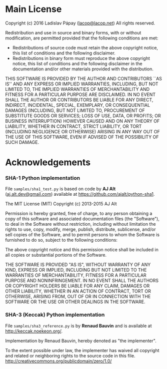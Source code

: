 # Main License

Copyright (c) 2016 Ladislav Pápay (lacop@lacop.net)
All rights reserved.

Redistribution and use in source and binary forms, with or without
modification, are permitted provided that the following conditions are met:

 * Redistributions of source code must retain the above copyright notice,
   this list of conditions and the following disclaimer.
 * Redistributions in binary form must reproduce the above copyright
   notice, this list of conditions and the following disclaimer in the
   documentation and/or other materials provided with the distribution.

THIS SOFTWARE IS PROVIDED BY THE AUTHOR AND CONTRIBUTORS ``AS IS'' AND ANY
EXPRESS OR IMPLIED WARRANTIES, INCLUDING, BUT NOT LIMITED TO, THE IMPLIED
WARRANTIES OF MERCHANTABILITY AND FITNESS FOR A PARTICULAR PURPOSE ARE
DISCLAIMED. IN NO EVENT SHALL THE AUTHOR OR CONTRIBUTORS BE LIABLE FOR ANY
DIRECT, INDIRECT, INCIDENTAL, SPECIAL, EXEMPLARY, OR CONSEQUENTIAL DAMAGES
(INCLUDING, BUT NOT LIMITED TO, PROCUREMENT OF SUBSTITUTE GOODS OR
SERVICES; LOSS OF USE, DATA, OR PROFITS; OR BUSINESS INTERRUPTION) HOWEVER
CAUSED AND ON ANY THEORY OF LIABILITY, WHETHER IN CONTRACT, STRICT
LIABILITY, OR TORT (INCLUDING NEGLIGENCE OR OTHERWISE) ARISING IN ANY WAY
OUT OF THE USE OF THIS SOFTWARE, EVEN IF ADVISED OF THE POSSIBILITY OF SUCH
DAMAGE.

# Acknowledgements

### SHA-1 Python implementation
File `samples/sha1_test.py` is based on code by **AJ Alt** (aj.alt.dev@gmail.com) available at https://github.com/ajalt/python-sha1.

The MIT License (MIT)
Copyright (c) 2013-2015 AJ Alt

Permission is hereby granted, free of charge, to any person obtaining a copy of
this software and associated documentation files (the "Software"), to deal in
the Software without restriction, including without limitation the rights to
use, copy, modify, merge, publish, distribute, sublicense, and/or sell copies of
the Software, and to permit persons to whom the Software is furnished to do so,
subject to the following conditions:

The above copyright notice and this permission notice shall be included in all
copies or substantial portions of the Software.

THE SOFTWARE IS PROVIDED "AS IS", WITHOUT WARRANTY OF ANY KIND, EXPRESS OR
IMPLIED, INCLUDING BUT NOT LIMITED TO THE WARRANTIES OF MERCHANTABILITY, FITNESS
FOR A PARTICULAR PURPOSE AND NONINFRINGEMENT. IN NO EVENT SHALL THE AUTHORS OR
COPYRIGHT HOLDERS BE LIABLE FOR ANY CLAIM, DAMAGES OR OTHER LIABILITY, WHETHER
IN AN ACTION OF CONTRACT, TORT OR OTHERWISE, ARISING FROM, OUT OF OR IN
CONNECTION WITH THE SOFTWARE OR THE USE OR OTHER DEALINGS IN THE SOFTWARE.

### SHA-3 (Keccak) Python implementation
File `samples/sha3_reference.py` is by **Renaud Bauvin** and is available at http://keccak.noekeon.org/.

Implementation by Renaud Bauvin,
hereby denoted as "the implementer".

To the extent possible under law, the implementer has waived all copyright
and related or neighboring rights to the source code in this file.
http://creativecommons.org/publicdomain/zero/1.0/